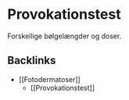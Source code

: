 # Provokationstest
Forskellige bølgelængder og doser.

## Backlinks
* [[Fotodermatoser]]
	* [[Provokationstest]]

<!-- #anki/tag/med/Derma #anki/deck/Medicine -->

<!-- {BearID:FE1E5A4E-C38A-4701-9A81-316FFA3A7A7F-41270-000044F08D3CA446} -->

